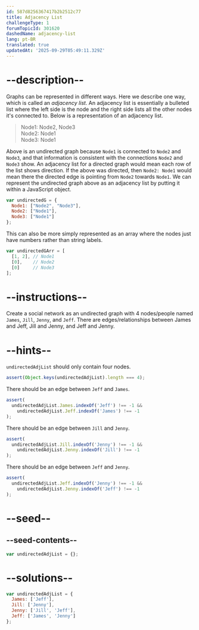 ```yaml
---
id: 587d8256367417b2b2512c77
title: Adjacency List
challengeType: 1
forumTopicId: 301620
dashedName: adjacency-list
lang: pt-BR
translated: true
updatedAt: '2025-09-29T05:49:11.329Z'
---
```


# --description--

Graphs can be represented in different ways. Here we describe one way, which is called an <dfn>adjacency list</dfn>. An adjacency list is essentially a bulleted list where the left side is the node and the right side lists all the other nodes it's connected to. Below is a representation of an adjacency list.

<blockquote>Node1: Node2, Node3<br>Node2: Node1<br>Node3: Node1</blockquote>

Above is an undirected graph because `Node1` is connected to `Node2` and `Node3`, and that information is consistent with the connections `Node2` and `Node3` show. An adjacency list for a directed graph would mean each row of the list shows direction. If the above was directed, then `Node2: Node1` would mean there the directed edge is pointing from `Node2` towards `Node1`. We can represent the undirected graph above as an adjacency list by putting it within a JavaScript object.

```js
var undirectedG = {
  Node1: ["Node2", "Node3"],
  Node2: ["Node1"],
  Node3: ["Node1"]
};
```

This can also be more simply represented as an array where the nodes just have numbers rather than string labels.

```js
var undirectedGArr = [
  [1, 2], // Node1
  [0],    // Node2
  [0]     // Node3
];
```

# --instructions--

Create a social network as an undirected graph with 4 nodes/people named `James`, `Jill`, `Jenny`, and `Jeff`. There are edges/relationships between James and Jeff, Jill and Jenny, and Jeff and Jenny.

# --hints--

`undirectedAdjList` should only contain four nodes.

```js
assert(Object.keys(undirectedAdjList).length === 4);
```

There should be an edge between `Jeff` and `James`.

```js
assert(
  undirectedAdjList.James.indexOf('Jeff') !== -1 &&
    undirectedAdjList.Jeff.indexOf('James') !== -1
);
```

There should be an edge between `Jill` and `Jenny`.

```js
assert(
  undirectedAdjList.Jill.indexOf('Jenny') !== -1 &&
    undirectedAdjList.Jenny.indexOf('Jill') !== -1
);
```

There should be an edge between `Jeff` and `Jenny`.

```js
assert(
  undirectedAdjList.Jeff.indexOf('Jenny') !== -1 &&
    undirectedAdjList.Jenny.indexOf('Jeff') !== -1
);
```

# --seed--

## --seed-contents--

```js
var undirectedAdjList = {};
```

# --solutions--

```js
var undirectedAdjList = {
  James: ['Jeff'],
  Jill: ['Jenny'],
  Jenny: ['Jill', 'Jeff'],
  Jeff: ['James', 'Jenny']
};
```
